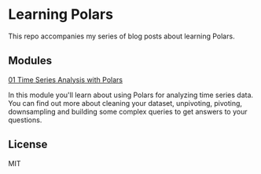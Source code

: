 # Learning Polars

This repo accompanies my series of blog posts about learning Polars.

## Modules

[01 Time Series Analysis with Polars](01-time-series-analysis-with-polars)

In this module you'll learn about using Polars for analyzing time series data. You can find out more about cleaning your dataset, unpivoting, pivoting, downsampling and building some complex queries to get answers to your questions.

## License

MIT